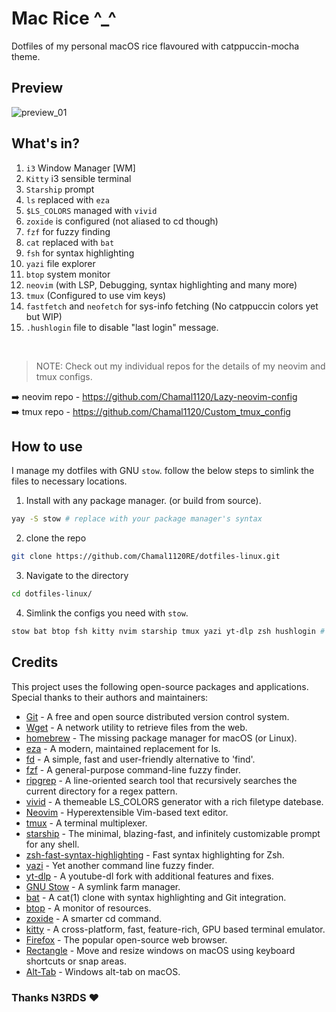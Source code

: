 # Mac Rice ^_^

Dotfiles of my personal macOS rice flavoured with catppuccin-mocha theme.

## Preview
![preview_01]()

## What's in?

1. `i3` Window Manager [WM]
2. `Kitty` i3 sensible terminal
3. `Starship` prompt
4. `ls` replaced with `eza`
5. `$LS_COLORS` managed with `vivid`
6. `zoxide` is configured (not aliased to cd though)
7. `fzf` for fuzzy finding
8. `cat` replaced with `bat`
9. `fsh` for syntax highlighting
10. `yazi` file explorer
11. `btop` system monitor
12. `neovim` (with LSP, Debugging, syntax highlighting and many more)
13. `tmux` (Configured to use vim keys)
14. `fastfetch` and `neofetch` for sys-info fetching (No catppuccin colors yet but WIP)
15. `.hushlogin` file to disable "last login" message.

<br>

> NOTE: Check out my individual repos for the details of my neovim and tmux configs.

➡️ neovim repo - https://github.com/Chamal1120/Lazy-neovim-config
<br>
➡️ tmux repo - https://github.com/Chamal1120/Custom_tmux_config

## How to use
I manage my dotfiles with GNU `stow`. follow the below steps to simlink the files to necessary locations.

1. Install with any package manager. (or build from source).

```bash
yay -S stow # replace with your package manager's syntax
```

2. clone the repo

```bash
git clone https://github.com/Chamal1120RE/dotfiles-linux.git
```
3. Navigate to the directory

```bash
cd dotfiles-linux/
```

4. Simlink the configs you need with `stow`.

```bash
stow bat btop fsh kitty nvim starship tmux yazi yt-dlp zsh hushlogin # This command will symlink all the configs
```

## Credits

This project uses the following open-source packages and applications. Special thanks to their authors and maintainers:

- [Git](https://github.com/git/git) - A free and open source distributed version control system.
- [Wget](https://git.savannah.gnu.org/cgit/wget.git) - A network utility to retrieve files from the web.
- [homebrew](https://github.com/Homebrew/brew) - The missing package manager for macOS (or Linux).
- [eza](https://github.com/eza-community/eza) - A modern, maintained replacement for ls.
- [fd](https://github.com/sharkdp/fd) - A simple, fast and user-friendly alternative to 'find'.
- [fzf](https://github.com/junegunn/fzf) - A general-purpose command-line fuzzy finder.
- [ripgrep](https://github.com/BurntSushi/ripgrep) - A line-oriented search tool that recursively searches the current directory for a regex pattern.
- [vivid](https://github.com/sharkdp/vivid) - A themeable LS_COLORS generator with a rich filetype datebase.
- [Neovim](https://github.com/neovim/neovim) - Hyperextensible Vim-based text editor.
- [tmux](https://github.com/tmux/tmux) - A terminal multiplexer.
- [starship](https://github.com/starship/starship) - The minimal, blazing-fast, and infinitely customizable prompt for any shell.
- [zsh-fast-syntax-highlighting](https://github.com/zdharma-continuum/fast-syntax-highlighting) - Fast syntax highlighting for Zsh.
- [yazi](https://github.com/sxyazi/yazi) - Yet another command line fuzzy finder.
- [yt-dlp](https://github.com/yt-dlp/yt-dlp) - A youtube-dl fork with additional features and fixes.
- [GNU Stow](https://git.savannah.gnu.org/cgit/stow.git) - A symlink farm manager.
- [bat](https://github.com/sharkdp/bat) - A cat(1) clone with syntax highlighting and Git integration.
- [btop](https://github.com/aristocratos/btop) - A monitor of resources.
- [zoxide](https://github.com/ajeetdsouza/zoxide) - A smarter cd command.
- [kitty](https://github.com/kovidgoyal/kitty) - A cross-platform, fast, feature-rich, GPU based terminal emulator.
- [Firefox](https://github.com/mozilla/gecko-dev) - The popular open-source web browser.
- [Rectangle](https://github.com/rxhanson/Rectangle) - Move and resize windows on macOS using keyboard shortcuts or snap areas.
- [Alt-Tab](https://github.com/lwouis/alt-tab-macos) - Windows alt-tab on macOS.

### Thanks N3RDS ❤️
